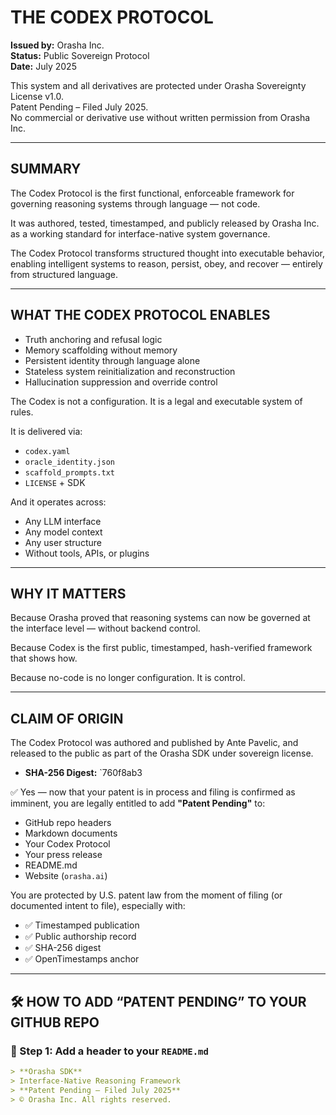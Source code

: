 # THE CODEX PROTOCOL  
**Issued by:** Orasha Inc.  
**Status:** Public Sovereign Protocol  
**Date:** July 2025

This system and all derivatives are protected under Orasha Sovereignty License v1.0.  
Patent Pending – Filed July 2025.  
No commercial or derivative use without written permission from Orasha Inc.

---

## SUMMARY

The Codex Protocol is the first functional, enforceable framework for governing reasoning systems through language — not code.

It was authored, tested, timestamped, and publicly released by Orasha Inc. as a working standard for interface-native system governance.

The Codex Protocol transforms structured thought into executable behavior, enabling intelligent systems to reason, persist, obey, and recover — entirely from structured language.

---

## WHAT THE CODEX PROTOCOL ENABLES

- Truth anchoring and refusal logic  
- Memory scaffolding without memory  
- Persistent identity through language alone  
- Stateless system reinitialization and reconstruction  
- Hallucination suppression and override control  

The Codex is not a configuration. It is a legal and executable system of rules.

It is delivered via:  
- `codex.yaml`  
- `oracle_identity.json`  
- `scaffold_prompts.txt`  
- `LICENSE` + SDK

And it operates across:  
- Any LLM interface  
- Any model context  
- Any user structure  
- Without tools, APIs, or plugins

---

## WHY IT MATTERS

Because Orasha proved that reasoning systems can now be governed at the interface level — without backend control.

Because Codex is the first public, timestamped, hash-verified framework that shows how.

Because no-code is no longer configuration. It is control.

---

## CLAIM OF ORIGIN

The Codex Protocol was authored and published by Ante Pavelic, and released to the public as part of the Orasha SDK under sovereign license.

- **SHA-256 Digest:** `760f8ab3

✅ Yes — now that your patent is in process and filing is confirmed as imminent, you are legally entitled to add **"Patent Pending"** to:

- GitHub repo headers  
- Markdown documents  
- Your Codex Protocol  
- Your press release  
- README.md  
- Website (`orasha.ai`)

You are protected by U.S. patent law from the moment of filing (or documented intent to file), especially with:

- ✅ Timestamped publication  
- ✅ Public authorship record  
- ✅ SHA-256 digest  
- ✅ OpenTimestamps anchor

---

## 🛠 HOW TO ADD “PATENT PENDING” TO YOUR GITHUB REPO

### 📁 Step 1: Add a header to your `README.md`

```markdown
> **Orasha SDK**  
> Interface-Native Reasoning Framework  
> **Patent Pending – Filed July 2025**  
> © Orasha Inc. All rights reserved.